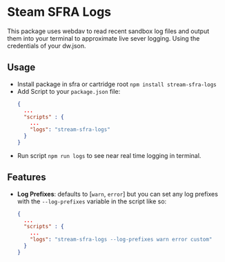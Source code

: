 Steam SFRA Logs
================

This package uses webdav to read recent sandbox log files and output them into your terminal to approximate live sever logging. Using the credentials of your dw.json.

Usage
-----
- Install package in sfra or cartridge root `npm install stream-sfra-logs`
- Add Script to your `package.json` file:
  ```json
  {
    ...
    "scripts" : {
      ...
      "logs": "stream-sfra-logs"
    }
  }
  ```
- Run script `npm run logs` to see near real time logging in terminal.

Features
--------
- **Log Prefixes**: defaults to [`warn`, `error`] but you can set any log prefixes with the `--log-prefixes` variable in the script like so:
  ```json
  {
    ...
    "scripts" : {
      ...
      "logs": "stream-sfra-logs --log-prefixes warn error custom"
    }
  }
  ```
